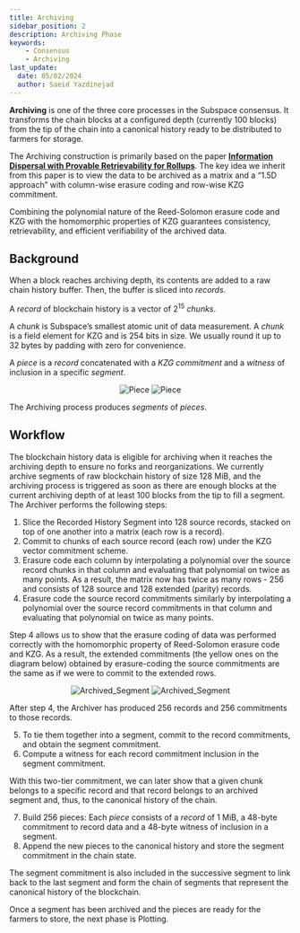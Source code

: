 ```yaml
---
title: Archiving
sidebar_position: 2
description: Archiving Phase
keywords:
    - Consensus
    - Archiving
last_update:
  date: 05/02/2024
  author: Saeid Yazdinejad
---
```


**Archiving** is one of the three core processes in the Subspace consensus. It transforms the chain blocks at a configured depth (currently 100 blocks) from the tip of the chain into a canonical history ready to be distributed to farmers for storage.

The Archiving construction is primarily based on the paper **[Information Dispersal with Provable Retrievability for Rollups](https://eprint.iacr.org/2021/1544)**. The key idea we inherit from this paper is to view the data to be archived as a matrix and a “1.5D approach” with column-wise erasure coding and row-wise KZG commitment.

Combining the polynomial nature of the Reed-Solomon erasure code and KZG with the homomorphic properties of KZG guarantees consistency, retrievability, and efficient verifiability of the archived data.

## Background

When a block reaches archiving depth, its contents are added to a raw chain history buffer. Then, the buffer is sliced into *records*. 

A *record* of blockchain history is a vector of $2^{15}$ *chunks*.

A *chunk* is Subspace’s smallest atomic unit of data measurement. A *chunk* is a field element for KZG and is 254 bits in size. We usually round it up to 32 bytes by padding with zero for convenience. 

A *piece* is a *record* concatenated with a *KZG commitment* and a *witness* of inclusion in a specific *segment*.

<div align="center">
    <img src="/img/Piece-light.svg#gh-light-mode-only" alt="Piece" />
    <img src="/img/Piece-dark.svg#gh-dark-mode-only" alt="Piece" />
</div>

The Archiving process produces *segments* of *pieces*.

## Workflow

The blockchain history data is eligible for archiving when it reaches the archiving depth to ensure no forks and reorganizations. We currently archive segments of raw blockchain history of size 128 MiB, and the archiving process is triggered as soon as there are enough blocks at the current archiving depth of at least 100 blocks from the tip to fill a segment. The Archiver performs the following steps:

1. Slice the Recorded History Segment into 128 source records, stacked on top of one another into a matrix (each row is a record).
2. Commit to chunks of each source record (each row) under the KZG vector commitment scheme.
3. Erasure code each column by interpolating a polynomial over the source record chunks in that column and evaluating that polynomial on twice as many points. As a result, the matrix now has twice as many rows - 256 and consists of 128 source and 128 extended (parity) records.
4. Erasure code the source record commitments similarly by interpolating a polynomial over the source record commitments in that column and evaluating that polynomial on twice as many points.

Step 4 allows us to show that the erasure coding of data was performed correctly with the homomorphic property of Reed-Solomon erasure code and KZG. As a result, the extended commitments (the yellow ones on the diagram below) obtained by erasure-coding the source commitments are the same as if we were to commit to the extended rows.

<div align="center">
    <img src="/img/Archived_Segment-light.svg#gh-light-mode-only" alt="Archived_Segment" />
    <img src="/img/Archived_Segment-dark.svg#gh-dark-mode-only" alt="Archived_Segment" />
</div>

After step 4, the Archiver has produced 256 records and 256 commitments to those records. 

5. To tie them together into a segment, commit to the record commitments, and obtain the segment commitment. 
6. Compute a witness for each record commitment inclusion in the segment commitment.

With this two-tier commitment, we can later show that a given chunk belongs to a specific record and that record belongs to an archived segment and, thus, to the canonical history of the chain.

7. Build 256 pieces: Each *piece* consists of a *record* of 1 MiB, a 48-byte commitment to record data and a 48-byte witness of inclusion in a segment.
8. Append the new pieces to the canonical history and store the segment commitment in the chain state. 

The segment commitment is also included in the successive segment to link back to the last segment and form the chain of segments that represent the canonical history of the blockchain.

Once a segment has been archived and the pieces are ready for the farmers to store, the next phase is Plotting.
